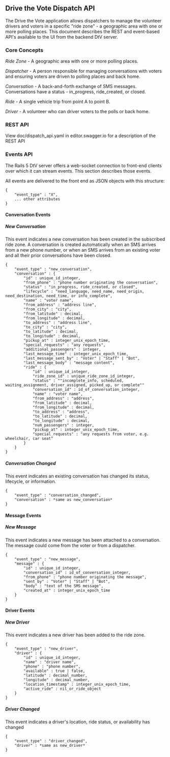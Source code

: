 ## Drive the Vote Dispatch API

The Drive the Vote application allows dispatchers to manage the volunteer drivers and voters in a specific "ride zone" - a geographic area with one or more polling places. This document describes the REST and event-based API's available to the UI from the backend DtV server.

### Core Concepts

*Ride Zone* - A geographic area with one or more polling places.

*Dispatcher* - A person responsible for managing conversations with voters and ensuring voters are driven to polling places and back home.

*Conversation* - A back-and-forth exchange of SMS messages. Conversations have a status - in_progress, ride_created, or closed.

*Ride* - A single vehicle trip from point A to point B.

*Driver* - A volunteer who can driver voters to the polls or back home.

### REST API

View doc/dispatch_api.yaml in editor.swagger.io for a description of the REST API

### Events API

The Rails 5 DtV server offers a web-socket connection to front-end clients over which it can stream events. This section describes those events.

All events are delivered to the front end as JSON objects with this structure:

	{
		"event_type" : "X",
		... other attributes
	}

#### Conversation Events
##### New Conversation
This event indicates a new conversation has been created in the subscribed ride zone. A conversation is created automatically when an SMS arrives from a new phone number, or when an SMS arrives from an existing voter and all their prior conversations have been closed.

	{
		"event_type" : "new_conversation",
		"conversation" : {
			"id" : unique_id_integer,
			"from_phone" : "phone number originating the conversation",
			"status" : "in_progress, ride_created, or closed",
			"lifecycle" : "need_language, need_name, need_origin, need_destination, need_time, or info_complete",
			"name" : "voter name",
			"from_address" : "address line",
			"from_city" : "city",
			"from_latitude" : decimal,
			"from_longitude" : decimal,
			"to_address" : "address line",
			"to_city" : "city",
			"to_latitude" : decimal,
			"to_longitude" : decimal,
			"pickup_at" : integer_unix_epoch_time,
			"special_requests" : "any requests",
			"additional_passengers" : integer,
			"last_message_time" : integer_unix_epoch_time,
			"last_message_sent_by" : "Voter" | "Staff" | "Bot",
			"last_message_body" : "message content",
			"ride" : {
                "id" : unique_id_integer,
                "ride_zone_id" : unique_ride_zone_id_integer,
                "status" : ""incomplete_info, scheduled, waiting_assignment, driver_assigned, picked_up, or complete""
                "conversation_id" : id_of_conversation_integer,
                "name" : "voter name",
                "from_address" : "address",
                "from_latitude" : decimal,
                "from_longitude" : decimal,
                "to_address" : "address",
                "to_latitude" : decimal,
                "to_longitude" : decimal,
                "num_passengers" : integer,
                "pickup_at" : integer_unix_epoch_time,
                "special_requests" : "any requests from voter, e.g. wheelchair, car seat"
            }
		}
	}

##### Conversation Changed
This event indicates an existing conversation has changed its status, lifecycle, or information.

	{
		"event_type" : "conversation_changed",
		"conversation" : *same as new_conversation*
	}

#### Message Events
##### New Message
This event indicates a new message has been attached to a conversation. The message could come from the voter or from a dispatcher.

	{
		"event_type" : "new_message",
		"message" : {
			"id" : unique_id_integer,
			"conversation_id" : id_of_conversation_integer,
			"from_phone" : "phone number originating the message",
			"sent_by" : "Voter" | "Staff" | "Bot",
			"body" : "text of the SMS message",
			"created_at" : integer_unix_epoch_time
		}
	}

#### Driver Events
##### New Driver
This event indicates a new driver has been added to the ride zone.

	{
		"event_type" : "new_driver",
		"driver" : {
			"id" : unique_id_integer,
			"name" : "driver name",
			"phone" : "phone number",
			"available" : true | false,
			"latitude" : decimal_number,
			"longitude" : decimal_number,
			"location_timestamp" : integer_unix_epoch_time,
			"active_ride" : nil_or_ride_object
		}
	}

##### Driver Changed
This event indicates a driver's location, ride status, or availability has changed

	{
		"event_type" : "driver_changed",
		"driver" : *same as new_driver*
	}
